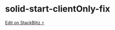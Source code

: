 # solid-start-clientOnly-fix

[Edit on StackBlitz ⚡️](https://stackblitz.com/edit/solid-ssr-vite-bkw6w8)
